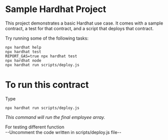# Sample Hardhat Project

This project demonstrates a basic Hardhat use case. It comes with a sample contract, a test for that contract, and a script that deploys that contract.

Try running some of the following tasks:

```shell
npx hardhat help
npx hardhat test
REPORT_GAS=true npx hardhat test
npx hardhat node
npx hardhat run scripts/deploy.js
```

# To run this contract 
Type 
```
npx hardhat run scripts/deploy.js
```
*This command will run the final employee array.*

For testing different function <br>
--Uncomment the code written in scripts/deploy.js file--

